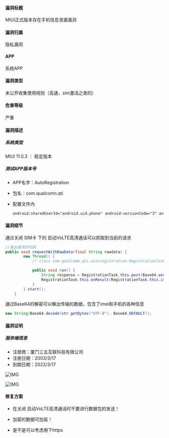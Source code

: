 #### 漏洞标题

MIUI正式版本存在手机信息泄漏漏洞

#### 漏洞归属

隐私漏洞

#### APP

系统APP

#### 漏洞类型

未公开收集使用规则（高通，sim激活之类的）

#### 危害等级

严重

#### 漏洞描述

##### 系统类型

MIUI 11.0.3 ｜ 稳定版本

##### 测试APP版本号

- APP名字：AutoRegistration 

- 包名：com.qualcomn.qti

- 配置文件内

  ```xml
  android:sharedUserId="android.uid.phone" android:versionCode="3" android:versionName="3.0" package="com.qualcomm.qti.autoregistration" platformBuildVersionCode="27" platformBuildVersionName="8.1.0"
  ```

#### 漏洞细节

通过关闭 SIM卡 下的 启动VoLTE高清通话可以抓取到当前的请求

```java
//发出请求的代码
public void requestWithRawData(final String rawdata) {
        new Thread() {
            /* class com.qualcomm.qti.autoregistration.RegistrationTask.AnonymousClass2 */

            public void run() {
                String response = RegistrationTask.this.post(Base64.encode(rawdata.getBytes(), 0));
                RegistrationTask.this.onResult(RegistrationTask.this.isRegisterSucceed(response), rawdata, RegistrationTask.this.getResultDesc(response));
            }
        }.start();
    }
```

通过Base64的解密可以解出传输的数据，包含了imei和手机的各种信息

```java
new String(Base64.decode(str.getBytes("UTF-8"), Base64.DEFAULT));
```



#### 漏洞证明

##### 服务端信息

- 注册商：厦门三五互联科技有限公司
- 注册日期：2003/3/17
- 到期日期：2022/3/17

![IMG](https://cdn.cnbj1.fds.api.mi-img.com/src/image/000d489fa5c62cad4cb42dbac411ef.jpg)

![IMG](https://cdn.cnbj1.fds.api.mi-img.com/src/image/af94e80d181fff3c390ab82fc165b2.jpg)

#### 修复方案

- 在关闭 启动VoLTE高清通话时不要进行数据包的发送！

- 加密的数据可加盐！

- 是不是可以考虑用下https

  